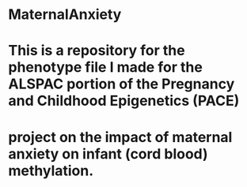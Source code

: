 # MaternalAnxiety
# This is a repository for the phenotype file I made for the ALSPAC portion of the Pregnancy and Childhood Epigenetics (PACE) 
# project on the impact of maternal anxiety on infant (cord blood) methylation.
